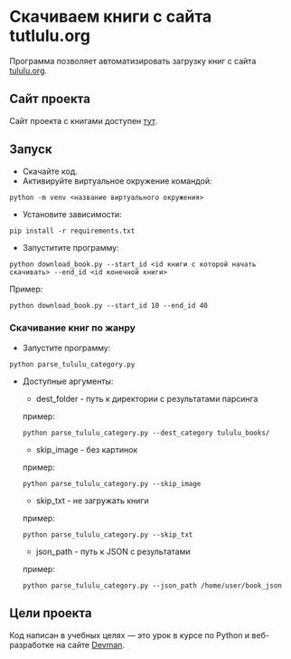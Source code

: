 # Скачиваем книги с сайта tutlulu.org

Программа позволяет автоматизировать загрузку книг с сайта [tululu.org](https://tululu.org/).

## Сайт проекта

Сайт проекта с книгами доступен [тут](https://vrhb.github.io/tululu-book-parser/pages/index1.html).

## Запуск

- Скачайте код.
- Активируйте виртуальное окружение командой:
```
python -m venv <название виртуального окружения>
```
- Установите зависимости: 
```
pip install -r requirements.txt
```
- Запуститите программу:
```
python download_book.py --start_id <id книги с которой начать скачивать> --end_id <id конечной книги>
```
Пример:
```
python download_book.py --start_id 10 --end_id 40
```

### Скачивание книг по жанру

- Запустите программу:
```
python parse_tululu_category.py
```

- Доступные аргументы:
    * dest_folder - путь к директории с результатами парсинга

    пример:
    ```
    python parse_tululu_category.py --dest_category tululu_books/
    ```

    * skip_image - без картинок

    пример:

    ```
    python parse_tululu_category.py --skip_image
    ```

    * skip_txt - не загружать книги

    пример:
    ```
    python parse_tululu_category.py --skip_txt
    ```

    * json_path - путь к JSON с результатами

    пример:
    ```
    python parse_tululu_category.py --json_path /home/user/book_json
    ```

## Цели проекта

Код написан в учебных целях — это урок в курсе по Python и веб-разработке на сайте [Devman](https://dvmn.org).

